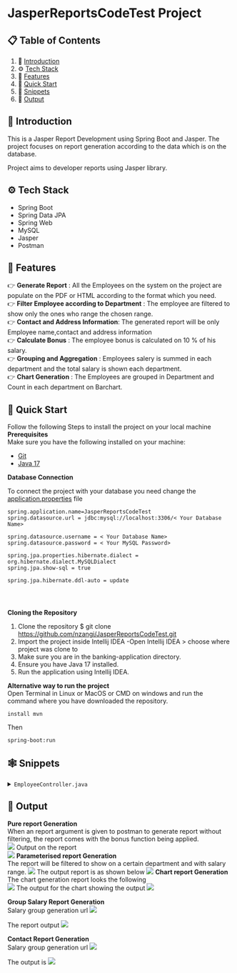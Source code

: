 # JasperReportsCodeTest Project
## 📋 <a name="table">Table of Contents</a>

1. 🤖 [Introduction](#introduction)
2. ⚙️ [Tech Stack](#tech-stack)
3. 🔋 [Features](#features)
4. 🤸 [Quick Start](#quick-start)
5. 🔗 [Snippets](#snippets)
6. 🚀 [Output](#output)

## <a name="introduction">🤖 Introduction</a>
This is a Jasper Report Development using Spring Boot and Jasper. The project
focuses on report generation according to the data which is on the database.

Project aims to developer reports using Jasper library.

## <a name="tech-stack">️️⚙️️ Tech Stack</a>
- Spring Boot
- Spring Data JPA
- Spring Web
- MySQL
- Jasper 
- Postman

## <a name="features">🔋 Features</a>
👉 **Generate Report** : All the Employees on the 
system on the project are populate on the PDF or HTML according 
to the format which you need.<br>
👉 **Filter Employee according to Department** : The employee are
filtered to show only the ones who range the chosen range. <br>
👉 **Contact and Address Information**: The generated report will be only Employee name,contact and address information<br/>
👉 **Calculate Bonus** : The employee bonus is calculated on 10 % of his salary.<br/>
👉 **Grouping and Aggregation** : Employees  salery is summed in each department and the total salary is shown each department.<br/>
👉 **Chart Generation** : The Employees are grouped in Department and Count in each department on Barchart. <br/>

## <a name="quick-start">🤸 Quick Start</a>
Follow the following Steps to install the project on your local machine<br/>
**Prerequisites**<br/>
Make sure you have the following installed on your machine:
- [Git](https://git-scm.com/)
- [Java 17](https://www.oracle.com/ke/java/technologies/downloads/)

**Database Connection**

To connect the project with your database you need change 
the [application.properties](https://github.com/nzangi/JasperReportsCodeTest/blob/main/src/main/resources/application.properties) file
```angular2html
spring.application.name=JasperReportsCodeTest
spring.datasource.url = jdbc:mysql://localhost:3306/< Your Database Name>

spring.datasource.username = < Your Database Name>
spring.datasource.password = < Your MySQL Password>

spring.jpa.properties.hibernate.dialect = org.hibernate.dialect.MySQLDialect
spring.jpa.show-sql = true

spring.jpa.hibernate.ddl-auto = update




```
**Cloning the Repository**
1. Clone the repository $ git clone https://github.com/nzangi/JasperReportsCodeTest.git
2. Import the project inside Intellij IDEA -Open Intellij IDEA > choose where project was clone to
3. Make sure you are in the banking-application directory.
4. Ensure you have Java 17 installed.
5. Run the application using Intellij IDEA. 

**Alternative way to run the project** <br/>
Open Terminal in Linux or MacOS or CMD on windows and run the command where you have downloaded the repository.
```angular2html
install mvn
```
Then
```angular2html
spring-boot:run
```

## <a name="snippets">🕸️ Snippets</a>
<details>
<summary><code>EmployeeController.java</code></summary>
 This is the function which is responsible for generating the data which is on the database. It is generating 10 rows per one.
You can comment the line to disable addition of the data in db,
comment on this line

```
        employeeRepository.saveAll(fakeEmployees);
```

    @PostConstruct
    public void initializeData() {
        Faker faker = new Faker();
        List<String> departments = Arrays.asList("Engineering", "Marketing", "Sales", "Finance", "Operations", "Human Resources", "Customer Service");
        SimpleDateFormat sdf = new SimpleDateFormat("MM/dd/yyyy");
        List<Employee> fakeEmployees = IntStream.range(0, 10)
                .mapToObj(i -> {
                    Employee employee = new Employee();
                    employee.setEmployeeName(faker.name().fullName());
                    String randomDepartment = departments.get(faker.random().nextInt(departments.size()));
                    employee.setEmployeeDepartment(randomDepartment);
                    employee.setEmployeeSalary(faker.number().randomDouble(2, 3000, 10000));

                    Address address = new Address();
                    address.setStreet(faker.address().streetAddress());
                    address.setCity(faker.address().city());
                    address.setZipcode(faker.address().zipCode());
                    employee.setAddress(address);

                    ContactInformation contactInformation = new ContactInformation();
                    contactInformation.setPhoneNumber(faker.phoneNumber().cellPhone());
                    contactInformation.setEmail(faker.internet().emailAddress());
                    employee.setContactInformation(contactInformation);

                    LocalDateTime hireDateTime = faker.date().past(3650, TimeUnit.DAYS).toInstant().atZone(ZoneId.systemDefault()).toLocalDateTime();
                    employee.setEmployeeHireDate(LocalDate.from(hireDateTime));
                    return employee;
                })
                .collect(Collectors.toList());

        employeeRepository.saveAll(fakeEmployees);
    }

</details>


## <a name="output">🚀 Output</a>
**Pure report Generation**<br/>
When an report argument is given to postman to generate report without filtering, the report comes with the bonus function being applied.<br/>
<img src="images/input-report.png">
Output on the report <br/>
<img src="images/output-report-2.png">
**Parameterised report Generation**<br/>
The report will be filtered to show on a certain department and with salary range.
<img src="images/parameter-input.png">
The output report is as shown below
<img src="images/parameter-output.png">
**Chart report Generation**<br/>
The chart generation report looks the following<br/>
<img src="images/chart-input.png">
The output for the chart showing the output
<img src="images/chart-output.png">

**Group Salary Report Generation**<br/>
Salary group generation url
<img src="images/salary-input.png">

The report output
<img src="images/salary-output.png">

**Contact Report Generation**<br/>
Salary group generation url
<img src="images/full-report1.png">

The output is 
<img src="images/full-users-report.png">





























